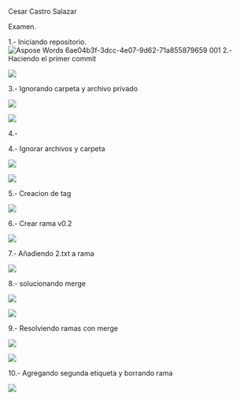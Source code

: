 Cesar Castro Salazar

Examen.

1.- Iniciando repositorio.
![Aspose Words 6ae04b3f-3dcc-4e07-9d62-71a855879659 001](https://user-images.githubusercontent.com/78839789/191274740-b5c18f77-bb34-44b8-9f76-acaf34352106.png)
2.- Haciendo el primer commit

![](Aspose.Words.6ae04b3f-3dcc-4e07-9d62-71a855879659.002.png)

3.- Ignorando carpeta y archivo privado

![](Aspose.Words.6ae04b3f-3dcc-4e07-9d62-71a855879659.003.png)

![](Aspose.Words.6ae04b3f-3dcc-4e07-9d62-71a855879659.004.png)

4.- 

4.- Ignorar archivos y carpeta

![](Aspose.Words.6ae04b3f-3dcc-4e07-9d62-71a855879659.005.png)

![](Aspose.Words.6ae04b3f-3dcc-4e07-9d62-71a855879659.006.png)

5.- Creacion de tag

![](Aspose.Words.6ae04b3f-3dcc-4e07-9d62-71a855879659.007.png)

6.- Crear rama v0.2

![](Aspose.Words.6ae04b3f-3dcc-4e07-9d62-71a855879659.008.png)

7.- Añadiendo 2.txt a rama

![](Aspose.Words.6ae04b3f-3dcc-4e07-9d62-71a855879659.009.png)

8.- solucionando merge

![](Aspose.Words.6ae04b3f-3dcc-4e07-9d62-71a855879659.010.png)

![](Aspose.Words.6ae04b3f-3dcc-4e07-9d62-71a855879659.011.png)





9.- Resolviendo ramas con merge 

![](Aspose.Words.6ae04b3f-3dcc-4e07-9d62-71a855879659.012.png)

![](Aspose.Words.6ae04b3f-3dcc-4e07-9d62-71a855879659.013.png)

10.- Agregando segunda etiqueta y borrando rama

![](Aspose.Words.6ae04b3f-3dcc-4e07-9d62-71a855879659.014.png)
